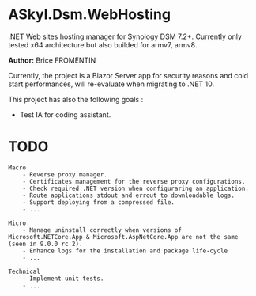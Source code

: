 # ASkyl.Dsm.WebHosting

.NET Web sites hosting manager for Synology DSM 7.2+. Currently only tested x64 architecture but also builded for armv7, armv8.

**Author:** Brice FROMENTIN  

Currently, the project is a Blazor Server app for security reasons and cold start performances, will re-evaluate when migrating to .NET 10.

This project has also the following goals :
 - Test IA for coding assistant.


# TODO
    Macro
        - Reverse proxy manager.
        - Certificates management for the reverse proxy configurations.
        - Check required .NET version when configuraring an application.
        - Route applications stdout and errout to downloadable logs.
        - Support deploying from a compressed file.
        - ...

    Micro
        - Manage uninstall correctly when versions of Microsoft.NETCore.App & Microsoft.AspNetCore.App are not the same (seen in 9.0.0 rc 2).
        - Enhance logs for the installation and package life-cycle
        - ...
    
    Technical
        - Implement unit tests.
        - ...
